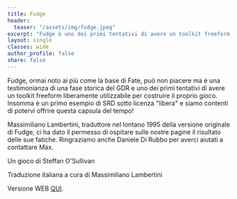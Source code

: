 ```yaml
---
title: Fudge
header:
  teaser: "/assets/img/fudge.jpeg"
excerpt: "Fudge è uno dei primi tentativi di avere un toolkit freeform liberamente utilizzabile per costruire il proprio gioco. "
layout: single
classes: wide
author_profile: false
share: false
---
```


Fudge, ormai noto ai più come la base di Fate, può non piacere ma è una testimonianza di una fase storica del GDR e uno dei primi tentativi di avere un toolkit freeform liberamente utilizzabile per costruire il proprio gioco. Insomma è un primo esempio di SRD sotto licenza "libera" e siamo contenti di potervi offrire questa capsula del tempo!

Massimiliano Lambertini, traduttore nel lontano 1995 della versione originale di Fudge, ci ha dato il permesso di ospitare sulle nostre pagine il risultato delle sue fatiche. Ringraziamo anche Daniele Di Rubbo per averci aiutati a contattare Max.

Un gioco di Steffan O'Sullivan

Traduzione italiana a cura di Massimiliano Lambertini

Versione WEB [QUI](https://fudge.italiantranslationalliance.org/#/).